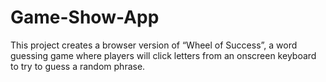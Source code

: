 # Game-Show-App
 
This project creates a browser version of “Wheel of Success”, a word guessing game where players will click letters from an onscreen keyboard to try to guess a random phrase.